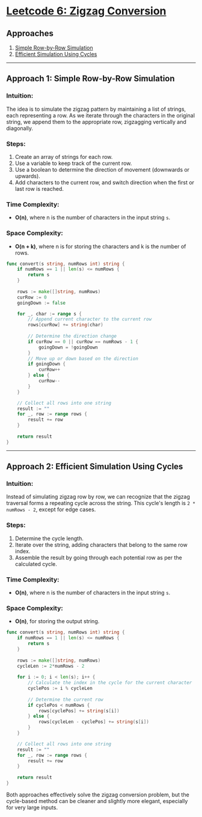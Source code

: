 # [Leetcode 6: Zigzag Conversion](https://leetcode.com/problems/zigzag-conversion/)

## Approaches

1. [Simple Row-by-Row Simulation](#approach-1)
2. [Efficient Simulation Using Cycles](#approach-2)

---

## Approach 1: Simple Row-by-Row Simulation

### Intuition:

The idea is to simulate the zigzag pattern by maintaining a list of strings, each representing a row. As we iterate through the characters in the original string, we append them to the appropriate row, zigzagging vertically and diagonally.

### Steps:

1. Create an array of strings for each row.
2. Use a variable to keep track of the current row.
3. Use a boolean to determine the direction of movement (downwards or upwards).
4. Add characters to the current row, and switch direction when the first or last row is reached.

### Time Complexity:

- **O(n)**, where n is the number of characters in the input string `s`.

### Space Complexity:

- **O(n + k)**, where n is for storing the characters and k is the number of rows.

```go
func convert(s string, numRows int) string {
    if numRows == 1 || len(s) <= numRows {
        return s
    }
    
    rows := make([]string, numRows)
    curRow := 0
    goingDown := false

    for _, char := range s {
        // Append current character to the current row
        rows[curRow] += string(char)
        
        // Determine the direction change
        if curRow == 0 || curRow == numRows - 1 {
            goingDown = !goingDown
        }
        // Move up or down based on the direction
        if goingDown {
            curRow++
        } else {
            curRow--
        }
    }

    // Collect all rows into one string
    result := ""
    for _, row := range rows {
        result += row
    }
    
    return result
}
```

---

## Approach 2: Efficient Simulation Using Cycles

### Intuition:

Instead of simulating zigzag row by row, we can recognize that the zigzag traversal forms a repeating cycle across the string. This cycle's length is `2 * numRows - 2`, except for edge cases.

### Steps:

1. Determine the cycle length.
2. Iterate over the string, adding characters that belong to the same row index.
3. Assemble the result by going through each potential row as per the calculated cycle.

### Time Complexity:

- **O(n)**, where n is the number of characters in the input string `s`.

### Space Complexity:

- **O(n)**, for storing the output string.

```go
func convert(s string, numRows int) string {
    if numRows == 1 || len(s) <= numRows {
        return s
    }
    
    rows := make([]string, numRows)
    cycleLen := 2*numRows - 2
    
    for i := 0; i < len(s); i++ {
        // Calculate the index in the cycle for the current character
        cyclePos := i % cycleLen
        
        // Determine the current row
        if cyclePos < numRows {
            rows[cyclePos] += string(s[i])
        } else {
            rows[cycleLen - cyclePos] += string(s[i])
        }
    }

    // Collect all rows into one string
    result := ""
    for _, row := range rows {
        result += row
    }
    
    return result
}
```

Both approaches effectively solve the zigzag conversion problem, but the cycle-based method can be cleaner and slightly more elegant, especially for very large inputs.

